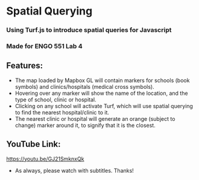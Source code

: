 # Spatial Querying
### Using Turf.js to introduce spatial queries for Javascript
### Made for ENGO 551 Lab 4

## Features:
- The map loaded by Mapbox GL will contain markers for schools (book symbols) and clinics/hospitals (medical cross symbols).
- Hovering over any marker will show the name of the location, and the type of school, clinic or hospital.
- Clicking on any school will activate Turf, which will use spatial querying to find the nearest hospital/clinic to it.
- The nearest clinic or hospital will generate an orange (subject to change) marker around it, to signify that it is the closest.

## YouTube Link:
https://youtu.be/GJ21SmknxQk
- As always, please watch with subtitles. Thanks!
